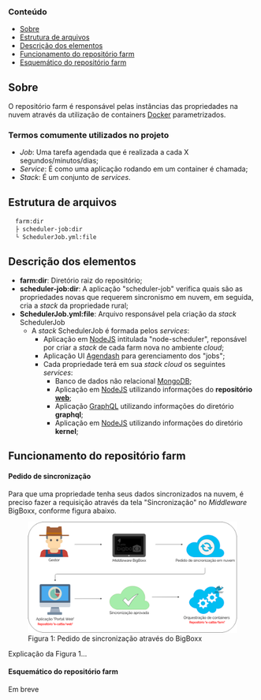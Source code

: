 ### Conteúdo
- [Sobre](#sobre)
- [Estrutura de arquivos](#estrutura-de-arquivos)
- [Descrição dos elementos](#descrição-dos-elementos)
- [Funcionamento do repositório farm](#funcionamento-do-repositório-farm)
- [Esquemático do repositório farm](#esquemático-do-repositório-farm)


## Sobre

O repositório farm é responsável pelas instâncias das propriedades na nuvem através da utilização de containers [Docker](https://docs.docker.com/) parametrizados.

### Termos comumente utilizados no projeto
- *Job*: Uma tarefa agendada que é realizada a cada X segundos/minutos/dias;
- *Service*: É como uma aplicação rodando em um container é chamada;
- *Stack*: É um conjunto de *services*.

## Estrutura de arquivos

```
  farm:dir
  ├ scheduler-job:dir
  └ SchedulerJob.yml:file
```


## Descrição dos elementos

- **farm:dir**: Diretório raiz do repositório;
- **scheduler-job:dir**:  A aplicação "scheduler-job" verifica quais são as propriedades novas que requerem sincronismo em nuvem, em seguida, cria a *stack* da propriedade rural;
- **SchedulerJob.yml:file**: Arquivo responsável pela criação da *stack* SchedulerJob
	- A *stack* SchedulerJob é formada pelos *services*:
		- Aplicação em [NodeJS](https://nodejs.org/en/) intitulada "node-scheduler", reponsável por criar a *stack* de cada farm nova no ambiente *cloud*;
		- Aplicação UI [Agendash](https://github.com/agenda/agendash) para gerenciamento dos "jobs";
		- Cada propriedade terá em sua *stack cloud* os seguintes *services*:
			- Banco de dados não relacional [MongoDB](https://www.mongodb.com/);
			- Aplicação em [NodeJS](https://nodejs.org/en/) utilizando informações do **repositório** **[web](#link-ecattle-github)**;
			- Aplicação [GraphQL](https://graphql.org/) utilizando informações do diretório **graphql**;
			- Aplicação em [NodeJS](https://nodejs.org/en/) utilizando informações do diretório **kernel**;


## Funcionamento do repositório farm

#### Pedido de sincronização

Para que uma propriedade tenha seus dados sincronizados na nuvem, é preciso fazer a requisição através da tela "Sincronização" no *Middleware* BigBoxx, conforme figura abaixo.

<figure>
	<img src="pedido-sincronizacao.png" alt="Esquemático do pedido de sincronização de dados em nuvem para uma propriedade rural ">
	<figcaption>Figura 1: Pedido de sincronização através do BigBoxx</figcaption>
</figure>


Explicação da Figura 1...



#### Esquemático do repositório farm

Em breve

<!--
O repositório farm é utilizado após o pedido de sincronização na nuvem realizado no BigBoxx local. Assim que a sincronização é aprovada através da  **[Aplicação Gestora](#link-ecattle-github)**, o repositório farm recebe os parâmetros da propriedade necessários para criar sua instância na nuvem. A instância da nuvem consiste na criação de quatro containers, cada um responsável por um módulo do ambiente em nuvem. São eles:
- Container com o Banco de dados [MongoDB](https://www.mongodb.com/), utilizado para persistir os dados da propriedade na nuvem;
- Container com [NodeJS](https://nodejs.org/en/), utilizado para a aplicação "Portal Web" responsável pela disponibilização dos dados sincronizados na nuvem e gerenciamento dos BigBoxx vinculados à propriedade. O código da aplicação encontra-se no **repositório** **[web](#link-ecattle-github)**;
- Container com [GraphQL](https://graphql.org/), utilizado para consulta das informações persistidas, é criado através do diretório **graphql** que replica o **repositório** **[query](https://github.com/e-cattle/query)**;
- Container com [NodeJS](https://nodejs.org/en/), utilizado pelo  **repositório** **[kernel-bigboxx](https://github.com/e-cattle/kernel)**.
-->
